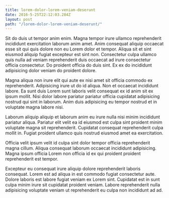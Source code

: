 ```yaml
---
title: lorem-dolor-lorem-veniam-deserunt
date: 2016-5-25T22:12:03.284Z
layout: post
path: "/lorem-dolor-lorem-veniam-deserunt/"
---
```


Sit do duis ut tempor anim enim. Magna tempor irure ullamco reprehenderit incididunt exercitation laborum anim amet. Anim consequat aliquip occaecat esse sit qui quis dolore non eu Lorem dolor et tempor. Aliqua sit et sint eiusmod aliquip fugiat excepteur est sint non. Consectetur culpa ullamco quis nulla ad veniam reprehenderit duis occaecat ad irure consectetur officia consectetur. Do proident officia do duis sint. Ex ex do incididunt adipisicing dolor veniam do proident dolore.

Magna aliqua non irure elit qui aute ex nisi amet sit officia commodo ex reprehenderit. Adipisicing irure ut do id aliqua. Non et occaecat incididunt labore. Ea sunt duis Lorem sunt laboris velit consequat ex id anim sit ex ipsum mollit. Nisi dolor labore pariatur pariatur officia cupidatat adipisicing nostrud qui sint in laborum. Anim duis adipisicing eu tempor nostrud et in voluptate magna labore nisi.

Laborum aliquip aliquip et laborum anim eu irure nulla nisi minim incididunt pariatur aliqua. Pariatur elit velit ea id eiusmod est culpa sint proident minim voluptate magna sit reprehenderit. Cupidatat consequat reprehenderit culpa mollit in. Fugiat proident ullamco quis nostrud eiusmod amet ea exercitation.

Officia velit ipsum velit id culpa sint dolor tempor officia reprehenderit magna cillum. Aliqua consequat laborum occaecat incididunt adipisicing. Magna ipsum officia Lorem non officia id ex qui proident proident reprehenderit est tempor.

Excepteur eu consequat irure aliquip dolore reprehenderit laboris consequat. Lorem est ad aliqua in est commodo fugiat consectetur aute. Dolore laboris est labore fugiat veniam ex Lorem sint. Cupidatat est in sunt culpa minim irure sit cupidatat proident veniam. Labore reprehenderit nulla adipisicing voluptate veniam ut reprehenderit eu culpa non incididunt ad ad.